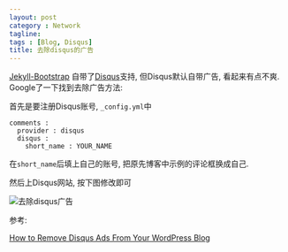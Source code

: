 ```yaml
---
layout: post
category : Network
tagline:
tags : [Blog, Disqus]
title: 去除disqus的广告
---
```


[Jekyll-Bootstrap](http://jekyllbootstrap.com/) 自带了[Disqus](https://disqus.com/)支持,
但Disqus默认自带广告, 看起来有点不爽. Google了一下找到去除广告方法:

首先是要注册Disqus账号, `_config.yml`中

    comments :
      provider : disqus
      disqus :
        short_name : YOUR_NAME

在`short_name`后填上自己的账号, 把原先博客中示例的评论框换成自己.

然后上Disqus网站, 按下图修改即可

<img src="http://farm8.staticflickr.com/7343/9784821822_e40b24656a_o.png" alt="去除disqus广告">

参考:

[How to Remove Disqus Ads From Your WordPress Blog](http://www.scottallen.com/2013/03/how-to-remove-disqus-ads-from-your-wordpress-blog/)
